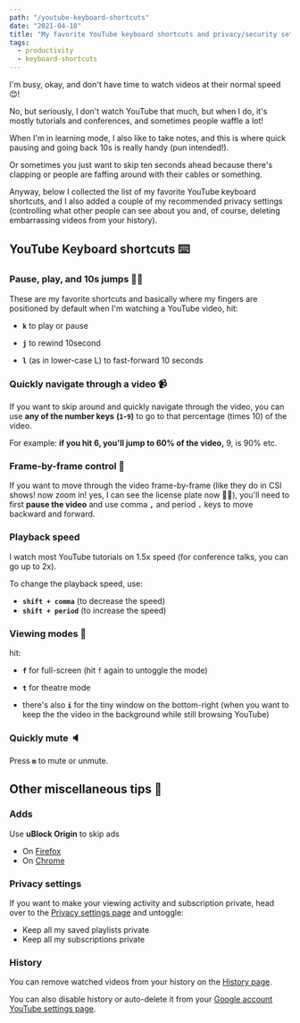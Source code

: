 ```yaml
---
path: "/youtube-keyboard-shortcuts"
date: "2021-04-18"
title: "My favorite YouTube keyboard shortcuts and privacy/security settings"
tags:
  - productivity
  - keyboard-shortcuts
---
```


I'm busy, okay, and don't have time to watch videos at their normal speed 😊!

No, but seriously, I don't watch YouTube that much, but when I do, it's mostly tutorials and conferences, and sometimes people waffle a lot!

When I'm in learning mode, I also like to take notes, and this is where quick pausing and going back 10s is really handy (pun intended!).

Or sometimes you just want to skip ten seconds ahead because there's clapping or people are faffing around with their cables or something.

Anyway, below I collected the list of my favorite YouTube keyboard shortcuts, and I also added a couple of my recommended privacy settings (controlling what other people can see about you and, of course, deleting embarrassing videos from your history).

## YouTube Keyboard shortcuts ⌨️

### Pause, play, and 10s jumps 🏃‍♀️

These are my favorite shortcuts and basically where my fingers are positioned by default when I'm watching a YouTube video, hit:

- **`k`** to play or pause

- **`j`** to rewind 10second

- **`l`** (as in lower-case L) to fast-forward 10 seconds

### Quickly navigate through a video 📹

If you want to skip around and quickly navigate through the video, you can use **any of the number keys** **(`1`-`9`)** to go to that percentage (times 10) of the video.

For example: **if you hit 6, you'll jump to 60% of the video,** 9, is 90% etc.

### Frame-by-frame control 🔬

If you want to move through the video frame-by-frame (like they do in CSI shows! now zoom in! yes, I can see the license plate now 🤷‍♀️), you'll need to first **pause the video** and use comma **`,`** and period **`.`**  keys to move backward and forward.

### Playback speed

I watch most YouTube tutorials on 1.5x speed (for conference talks, you can go up to 2x).

To change the playback speed, use:

- **`shift + comma`** (to decrease the speed)
- **`shift + period`** (to increase the speed)

### Viewing modes 🍿

hit:

- **`f`** for full-screen (hit `f` again to untoggle the mode)

- **`t`** for theatre mode
- there's also **`i`** for the tiny window on the bottom-right (when you want to keep the the video in the background while still browsing YouTube)

### Quickly mute 🔈

Press **`m`** to mute or unmute.

## Other miscellaneous tips 🤔

### Adds

Use **uBlock Origin** to skip ads

- On [Firefox](https://addons.mozilla.org/en-US/firefox/addon/ublock-origin/)
- On [Chrome](https://chrome.google.com/webstore/detail/ublock-origin/cjpalhdlnbpafiamejdnhcphjbkeiagm)

### Privacy settings

If you want to make your viewing activity and subscription private, head over to the [Privacy settings page](https://www.youtube.com/account_privacy) and untoggle:

- Keep all my saved playlists private
- Keep all my subscriptions private

### History

You can remove watched videos from your history on the [History page](https://www.youtube.com/feed/history).

You can also disable history or auto-delete it from your [Google account YouTube settings page](https://myactivity.google.com/activitycontrols/youtube).
